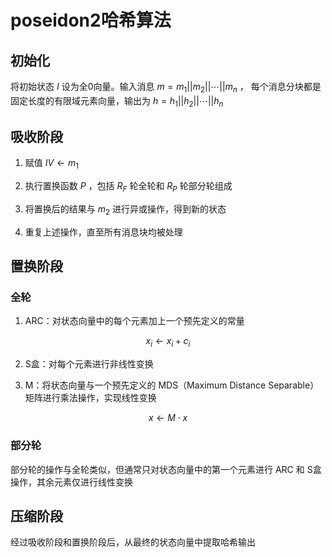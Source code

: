

# poseidon2哈希算法
## 初始化

将初始状态 $I$ 设为全0向量。输入消息 $m = m_{1}||m_{2}||\cdots || m_{n}$ ， 每个消息分块都是固定长度的有限域元素向量，输出为 $h = h_{1}||h_{2}||\cdots || h_{n}$

## 吸收阶段

1. 赋值 $IV \leftarrow m_{1}$

2. 执行置换函数 $P$ ，包括 $R_{F}$ 轮全轮和 $R_{P}$ 轮部分轮组成

3. 将置换后的结果与 $m_{2}$ 进行异或操作，得到新的状态

4. 重复上述操作，直至所有消息块均被处理

## 置换阶段

### 全轮

1. ARC：对状态向量中的每个元素加上一个预先定义的常量

$$x_{i}\leftarrow x_{i}+c_{i}$$

2. S盒：对每个元素进行非线性变换

3. M：将状态向量与一个预先定义的 MDS（Maximum Distance Separable）矩阵进行乘法操作，实现线性变换

$$x\leftarrow M\cdot x$$

### 部分轮

部分轮的操作与全轮类似，但通常只对状态向量中的第一个元素进行 ARC 和 S盒 操作，其余元素仅进行线性变换

## 压缩阶段

经过吸收阶段和置换阶段后，从最终的状态向量中提取哈希输出